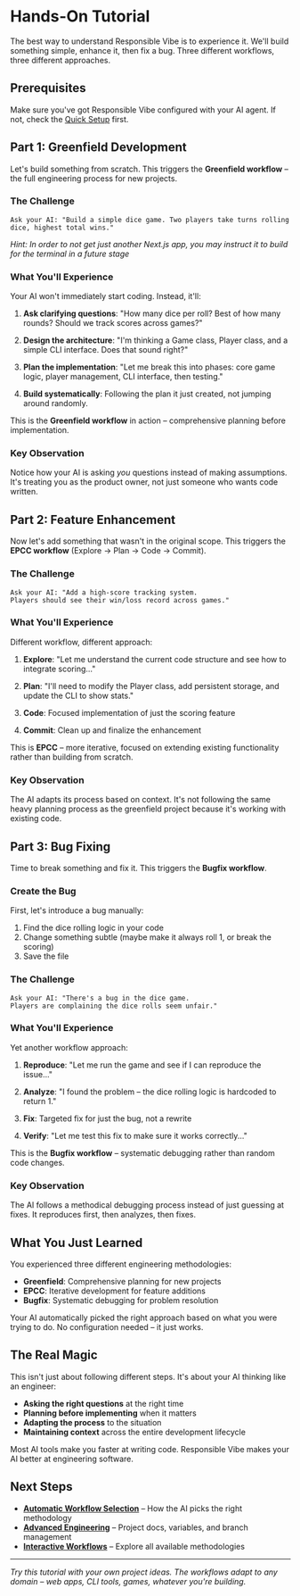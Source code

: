 # Hands-On Tutorial

The best way to understand Responsible Vibe is to experience it. We'll build something simple, enhance it, then fix a bug. Three different workflows, three different approaches.

## Prerequisites

Make sure you've got Responsible Vibe configured with your AI agent. If not, check the [Quick Setup](./agent-setup.md) first.

## Part 1: Greenfield Development

Let's build something from scratch. This triggers the **Greenfield workflow** – the full engineering process for new projects.

### The Challenge

```
Ask your AI: "Build a simple dice game. Two players take turns rolling dice, highest total wins."
```

_Hint: In order to not get just another Next.js app, you may instruct it to build for the terminal in a future stage_

### What You'll Experience

Your AI won't immediately start coding. Instead, it'll:

1. **Ask clarifying questions**: "How many dice per roll? Best of how many rounds? Should we track scores across games?"

2. **Design the architecture**: "I'm thinking a Game class, Player class, and a simple CLI interface. Does that sound right?"

3. **Plan the implementation**: "Let me break this into phases: core game logic, player management, CLI interface, then testing."

4. **Build systematically**: Following the plan it just created, not jumping around randomly.

This is the **Greenfield workflow** in action – comprehensive planning before implementation.

### Key Observation

Notice how your AI is asking _you_ questions instead of making assumptions. It's treating you as the product owner, not just someone who wants code written.

## Part 2: Feature Enhancement

Now let's add something that wasn't in the original scope. This triggers the **EPCC workflow** (Explore → Plan → Code → Commit).

### The Challenge

```
Ask your AI: "Add a high-score tracking system.
Players should see their win/loss record across games."
```

### What You'll Experience

Different workflow, different approach:

1. **Explore**: "Let me understand the current code structure and see how to integrate scoring..."

2. **Plan**: "I'll need to modify the Player class, add persistent storage, and update the CLI to show stats."

3. **Code**: Focused implementation of just the scoring feature

4. **Commit**: Clean up and finalize the enhancement

This is **EPCC** – more iterative, focused on extending existing functionality rather than building from scratch.

### Key Observation

The AI adapts its process based on context. It's not following the same heavy planning process as the greenfield project because it's working with existing code.

## Part 3: Bug Fixing

Time to break something and fix it. This triggers the **Bugfix workflow**.

### Create the Bug

First, let's introduce a bug manually:

1. Find the dice rolling logic in your code
2. Change something subtle (maybe make it always roll 1, or break the scoring)
3. Save the file

### The Challenge

```
Ask your AI: "There's a bug in the dice game.
Players are complaining the dice rolls seem unfair."
```

### What You'll Experience

Yet another workflow approach:

1. **Reproduce**: "Let me run the game and see if I can reproduce the issue..."

2. **Analyze**: "I found the problem – the dice rolling logic is hardcoded to return 1."

3. **Fix**: Targeted fix for just the bug, not a rewrite

4. **Verify**: "Let me test this fix to make sure it works correctly..."

This is the **Bugfix workflow** – systematic debugging rather than random code changes.

### Key Observation

The AI follows a methodical debugging process instead of just guessing at fixes. It reproduces first, then analyzes, then fixes.

## What You Just Learned

You experienced three different engineering methodologies:

- **Greenfield**: Comprehensive planning for new projects
- **EPCC**: Iterative development for feature additions
- **Bugfix**: Systematic debugging for problem resolution

Your AI automatically picked the right approach based on what you were trying to do. No configuration needed – it just works.

## The Real Magic

This isn't just about following different steps. It's about your AI thinking like an engineer:

- **Asking the right questions** at the right time
- **Planning before implementing** when it matters
- **Adapting the process** to the situation
- **Maintaining context** across the entire development lifecycle

Most AI tools make you faster at writing code. Responsible Vibe makes your AI better at engineering software.

## Next Steps

- **[Automatic Workflow Selection](./workflow-selection.md)** – How the AI picks the right methodology
- **[Advanced Engineering](./advanced-engineering.md)** – Project docs, variables, and branch management
- **[Interactive Workflows](../workflows)** – Explore all available methodologies

---

_Try this tutorial with your own project ideas. The workflows adapt to any domain – web apps, CLI tools, games, whatever you're building._
